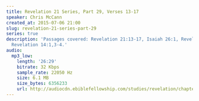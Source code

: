 ```yaml
---
title: Revelation 21 Series, Part 29, Verses 13-17
speaker: Chris McCann
created_at: 2015-07-06 21:00
slug: revelation-21-series-part-29
series: true
description: 'Passages covered: Revelation 21:13-17, Isaiah 26:1, Revelation 7:3-5,
  Revelation 14:1,3-4.'
audio:
  mp3_low:
    length: '26:29'
    bitrate: 32 Kbps
    sample_rate: 22050 Hz
    size: 6.1 MB
    size_bytes: 6356233
    url: http://audiocdn.ebiblefellowship.com/studies/revelation/chapter-21/2015.07.06_McCann_-_Revelation_21_Series_Part_29.mp3
---
```

